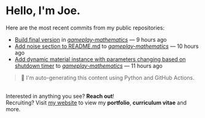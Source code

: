 # Hello, I'm Joe.
Here are the most recent commits from my public repositories:<br>
<!--activity_section_start-->
- [Build final version](https://github.com/joebinns/gameplay-mathematics/commit/bf2eea0d4d21816247e04e4d7f5ad24e02acda2a) in [*gameplay-mathematics*](https://github.com/joebinns/gameplay-mathematics) — 9 hours ago
- [Add noise section to README.md](https://github.com/joebinns/gameplay-mathematics/commit/392b54a3cf9abd67c70a80bbd90b73e7e99642f2) to [*gameplay-mathematics*](https://github.com/joebinns/gameplay-mathematics) — 10 hours ago
- [Add dynamic material instance with parameters changing based on shutdown timer](https://github.com/joebinns/gameplay-mathematics/commit/d826250a3d6a6c2c3040d0d0b18b5f26e5107fea) to [*gameplay-mathematics*](https://github.com/joebinns/gameplay-mathematics) — 11 hours ago
<!--activity_section_end-->
> 🚀 I'm auto-generating this content using Python and GitHub Actions.

<br>Interested in anything you see? **Reach out**!<br>
Recruiting? Visit [my website](https://joebinns.com/) to view my **portfolio**, **curriculum vitae** and more.
